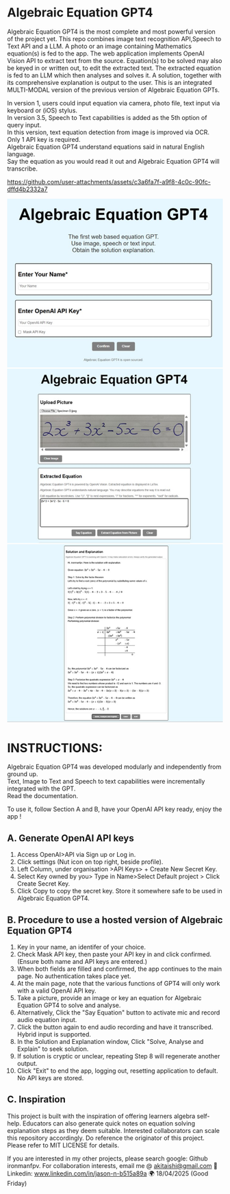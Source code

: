 # Algebraic Equation GPT4

Algebraic Equation GPT4 is the most complete and most powerful version of the project yet. 
This repo combines image text recognition API,Speech to Text API and a LLM.
A photo or an image containing Mathematics equation(s) is fed to the app.
The web application implements OpenAI Vision API to extract text from the source.
Equation(s) to be solved may also be keyed in or written out, to edit the extracted text.
The extracted equation is fed to an LLM which then analyses and solves it.
A solution, together with its comprehensive explanation is output to the user.
This is an integrated MULTI-MODAL version of the previous version of Algebraic Equation GPTs.

In version 1, users could input equation via camera, photo file, text input via keyboard or (iOS) stylus.<br> 
In version 3.5, Speech to Text capabilities is added as the 5th option of query input.<br>
In this version, text equation detection from image is improved via OCR. Only 1 API key is required.<br> 
Algebraic Equation GPT4 understand equations said in natural English language.<br>
Say the equation as you would read it out and Algebraic Equation GPT4 will transcribe.<br> 

https://github.com/user-attachments/assets/c3a6fa7f-a9f8-4c0c-90fc-dffd4b2332a7

<img src= "https://github.com/ironmanfpv/Algebraic-Equation-GPT4/blob/main/img/img%200.jpg">
<img src= "https://github.com/ironmanfpv/Algebraic-Equation-GPT4/blob/main/img/img%201.jpg">
<img src= "https://github.com/ironmanfpv/Algebraic-Equation-GPT4/blob/main/img/img%202.jpg">

# INSTRUCTIONS: #

Algebraic Equation GPT4 was developed modularly and independently from ground up.<br>
Text, Image to Text and Speech to text capabilities were incrementally integrated with the GPT.<br>
Read the documentation.

To use it, follow Section A and B, have your OpenAI API key ready, enjoy the app !

## A. Generate OpenAI API keys ##
1.  Access OpenAI>API via Sign up or Log in.
2.  Click settings (Nut icon on top right, beside profile).
3.  Left Column, under organisation >API Keys> + Create New Secret Key.
4.  Select Key owned by you> Type in Name>Select Default project > Click Create Secret Key.
5.  Click Copy to copy the secret key. Store it somewhere safe to be used in Algebraic Equation GPT4.

## B. Procedure to use a hosted version of Algebraic Equation GPT4 ##
1.  Key in your name, an identifer of your choice.
2.  Check Mask API key, then paste your API key in and click confirmed. (Ensure both name and API keys are entered.)
3.  When both fields are filled and confirmed, the app continues to the main page. No authentication takes place yet.
4.  At the main page, note that the various functions of GPT4 will only work with a valid OpenAI API key.
5.  Take a picture, provide an image or key an equation for Algebraic Equation GPT4 to solve and analyse.
6.  Alternatively, Click the "Say Equation" button to activate mic and record audio equation input. 
7.  Click the button again to end audio recording and have it transcribed. Hybrid input is supported.
8.  In the Solution and Explanation window, Click "Solve, Analyse and Explain" to seek solution.
9.  If solution is cryptic or unclear, repeating Step 8 will regenerate another output.
10. Click "Exit" to end the app, logging out, resetting application to default. No API keys are stored.

## C. Inspiration ##
This project is built with the inspiration of offering learners algebra self-help.
Educators can also generate quick notes on equation solving explanation steps as they deem suitable. 
Interested collaborators can scale this repository accordingly. Do reference the originator of this project.
Please refer to MIT LICENSE for details.

If you are interested in my other projects, please search google: Github ironmanfpv. 
For collaboration interests, email me @ akitaishi@gmail.com 👋
Linkedin: www.linkedin.com/in/jason-n-b515a89a  🌍
18/04/2025 (Good Friday)